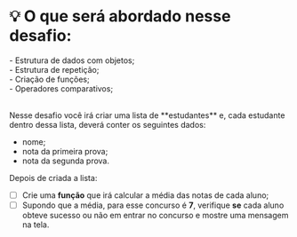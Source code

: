 <h1>💡 O que será abordado nesse desafio:</h1>
<aside>
- Estrutura de dados com objetos;<br>
- Estrutura de repetição;<br>
- Criação de funções;<br>
- Operadores comparativos;<br>
</aside>
<p>
<br>Nesse desafio você irá criar uma lista de **estudantes** e, cada estudante dentro dessa lista, deverá conter os seguintes dados:<br>

- nome;<br>
- nota da primeira prova;<br>
- nota da segunda prova.<br>

Depois de criada a lista:<br>

- [ ]  Crie uma **função** que irá calcular a média das notas de cada aluno;<br>
- [ ]  Supondo que a média, para esse concurso é **7**, verifique **se** cada aluno obteve sucesso ou não em entrar no concurso e mostre uma mensagem na tela.<br></p>

